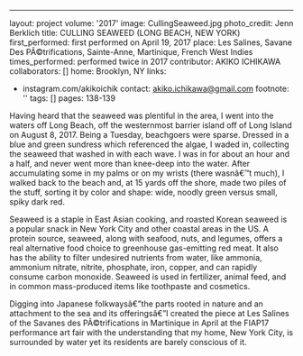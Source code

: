 ---
layout: project
volume: '2017'
image: CullingSeaweed.jpg
photo_credit: Jenn Berklich
title: CULLING SEAWEED (LONG BEACH, NEW YORK)
first_performed: first performed on April 19, 2017
place: Les Salines, Savane Des PÃ©trifications, Sainte-Anne, Martinique, French West
  Indies
times_performed: performed twice in 2017
contributor: AKIKO ICHIKAWA
collaborators: []
home: Brooklyn, NY
links:
- instagram.com/akikoichik
contact: akiko.ichikawa@gmail.com
footnote: ''
tags: []
pages: 138-139



Having heard that the seaweed was plentiful in the area, I went into the waters off Long Beach, off the westernmost barrier island off of Long Island on August 8, 2017. Being a Tuesday, beachgoers were sparse. Dressed in a blue and green sundress which referenced the algae, I waded in, collecting the seaweed that washed in with each wave. I was in for about an hour and a half, and never went more than knee-deep into the water. After accumulating some in my palms or on my wrists (there wasnâ€™t much), I walked back to the beach and, at 15 yards off the shore, made two piles of the stuff, sorting it by color and shape: wide, noodly green versus small, spiky dark red.

Seaweed is a staple in East Asian cooking, and roasted Korean seaweed is a popular snack in New York City and other coastal areas in the US. A protein source, seaweed, along with seafood, nuts, and legumes, offers a real alternative food choice to greenhouse gas-emitting red meat. It also has the ability to filter undesired nutrients from water, like ammonia, ammonium nitrate, nitrite, phosphate, iron, copper, and can rapidly consume carbon monoxide. Seaweed is used in fertilizer, animal feed, and in common mass-produced items like toothpaste and cosmetics.

Digging into Japanese folkwaysâ€”the parts rooted in nature and an attachment to the sea and its offeringsâ€”I created the piece at Les Salines of the Savanes des PÃ©trifications in Martinique in April at the FIAP17 performance art fair with the understanding that my home, New York City, is surrounded by water yet its residents are barely conscious of it.
